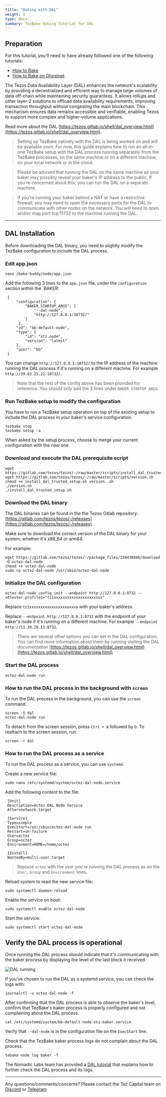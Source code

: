 ```yaml
---
title: "Baking with DAL"
weight: 1
type: docs
summary: TezBake Baking Tutorial for DAL
---
```


## Preparation

For this tutorial, you'll need to have already followed one of the following tutorials:
* [How to Bake](/tezbake/tutorials/how-to-bake)
* [How to Bake on Ghostnet](/tezbake/tutorials/how-to-bake-ghostnet)

The Tezos Data Availability Layer (DAL) enhances the network's scalability by providing a decentralized and efficient way to manage large volumes of data off-chain while maintaining security guarantees. It allows rollups and other layer-2 solutions to offload data availability requirements, improving transaction throughput without congesting the main blockchain. This mechanism ensures data remains accessible and verifiable, enabling Tezos to support more complex and higher-volume applications.

Read more about the DAL [https://tezos.gitlab.io/shell/dal_overview.html](https://tezos.gitlab.io/shell/dal_overview.html).

> Setting up TezBake natively with the DAL is being worked on and will be available soon. For now, this guide explains how to run an all-in-one TezBake setup with the DAL process running separately from the TezBake processes, on the same machine or on a different machine, on your local network or in the cloud.

> Please be advised that running the DAL on the same machine as your baker may possibly reveal your baker's IP address to the public. If you're concerned about this, you can run the DAL on a separate machine.

> If you're running your baker behind a NAT or have a restrictive firewall, you may need to open the necessary ports for the DAL to communicate with other nodes on the network. You will need to open and/or map port tcp/11732 to the machine running the DAL.

---

## DAL Installation

Before downloading the DAL binary, you need to slightly modify the TezBake configuration to include the DAL process.

### Edit app.json

   ```
   nano /bake-buddy/node/app.json
   ```

Add the following 3 lines to the `app.json` file, under the `configuration` section within the `BAKER:

   ```
    {
        "configuration": {
            "BAKER_STARTUP_ARGS": [
                "--dal-node",
                "http://127.0.0.1:10732/"
            ]
         },
        "id": "bb-default-node",
        "type": {
            "id": "xtz.node",
            "version": "latest"
        },
        "user": "bb"
    }
   ```

You can change `http://127.0.0.1:10732/` to the IP address of the machine running the DAL process if it's running on a different machine. For example `http://39.63.25.22:10732/`.

> Note that the rest of the config above has been provided for reference. You should only add the 3 lines under `BAKER_STARTUP_ARGS`.

### Run TezBake setup to modify the configuration

You have to run a TezBake setup operation on top of the existing setup to include the DAL process in your baker's service configuration.

   ```
   tezbake stop
   tezbake setup -a
   ```

When asked by the setup process, choose to merge your current configuration with the new one.

### Download and execute the DAL prerequisite script

   ```
   wget https://gitlab.com/tezos/tezos/-/raw/master/scripts/install_dal_trusted_setup.sh
   wget https://gitlab.com/tezos/tezos/-/raw/master/scripts/version.sh
   chmod +x install_dal_trusted_setup.sh version..sh
   ./version.sh
   ./install_dal_trusted_setup.sh
   ```

### Download the DAL binary

The DAL binaries can be found in the the Tezos Gitlab repository: [https://gitlab.com/tezos/tezos/-/releases](https://gitlab.com/tezos/tezos/-/releases).

Make sure to download the correct version of the DAL binary for your system, whether it's x86_64 or arm64.

For example:   

   ```
   wget https://gitlab.com/tezos/tezos/-/package_files/159438046/download -O octez-dal-node
   chmod +x octez-dal-node
   sudo cp octez-dal-node /usr/sbin/octez-dal-node
   ```

### Initialize the DAL configuration

   ```
   octez-dal-node config init --endpoint http://127.0.0.1:8732 --attester-profiles="tz1xxxxxxxxxxxxxxxxxxxxxx"
   ```

Replace `tz1xxxxxxxxxxxxxxxxxxxxxx` with your baker's address.

Replace `--endpoint http://127.0.0.1:8732` with the endpoint of your baker's node if it's running on a different machine. For example `--endpoint http://11.30.28.11:8732`.

> There are several other options you can set in the DAL configuration. You can find more information about them by running visiting the DAL documentation [https://tezos.gitlab.io/shell/dal_overview.html](https://tezos.gitlab.io/shell/dal_overview.html).

### Start the DAL process

   ```
   octez-dal-node run
   ```

### How to run the DAL process in the background with `screen`

To run the DAL process in the background, you can use the `screen` command.

   ```
   screen -S dal
   octez-dal-node run
   ```

To detach from the screen session, press `Ctrl + A` followed by `D`. To reattach to the screen session, run:

   ```
   screen -r dal
   ```
### How to run the DAL process as a service

To run the DAL process as a service, you can use `systemd`.

Create a new service file:

   ```
   sudo nano /etc/systemd/system/octez-dal-node.service
   ```

Add the following content to the file:

   ```
    [Unit]
    Description=Octez DAL Node Service
    After=network.target

    [Service]
    Type=simple
    ExecStart=/usr/sbin/octez-dal-node run
    Restart=on-failure
    User=octez
    Group=octez
    Environment=HOME=/home/octez

    [Install]
    WantedBy=multi-user.target
   ```

> Replace `octez` with the user you're running the DAL process as on the `User,` `Group` and `Environment` lines.

Reload system to read the new service file:

   ```
   sudo systemctl daemon-reload
   ```

Enable the service on boot:

   ```
   sudo systemctl enable octez-dal-node
   ```

Start the service:

   ```
   sudo systemctl start octez-dal-node
   ```

## Verify the DAL process is operational

Once running the DAL process should indicate that it's communicating with the baker process by displaying the level of the last block it received.

![DAL running](/tezbake/tutorial/tezbakedalrun.png)

If you've chosen to run the DAL as a systemd service, you can check the logs with:

   ```
   journalctl -u octez-dal-node -f
   ```

 After confirming that the DAL process is able to observe the baker's level, confirm that TezBake's baker process is properly configured and not complaining about the DAL process.

   ```
   cat /etc/systemd/system/bb-default-node-xtz-baker.service
   ```

Verify that `--dal-node` is in the configuration file on the `ExecStart` line.

Check that the TezBake baker process logs do not complain about the DAL process.

   ```
   tebake node log baker -f
   ```

The Nomadic Labs team has provided a [DAL tutorial](https://tezos.gitlab.io/shell/dal_overview.html) that explains how to further check the DAL process and its logs.

---

Any questions/comments/concerns? Please contact the Tez Capital team on
[Discord](https://discord.gg/cVGMA4MaNM) or [Telegram](https://t.me/tezcapital) 